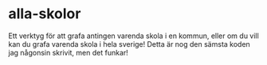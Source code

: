 # alla-skolor

Ett verktyg för att grafa antingen varenda skola i en kommun, eller om du vill kan du grafa varenda skola i hela sverige!
Detta är nog den sämsta koden jag någonsin skrivit, men det funkar!
